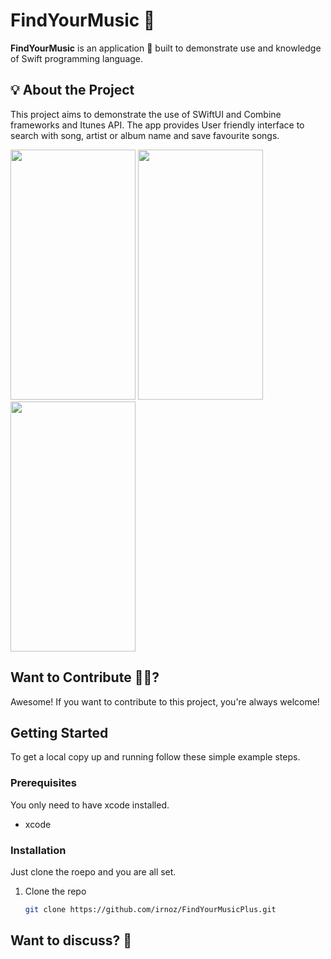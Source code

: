 # FindYourMusic 🎵 


**FindYourMusic** 
is an application 📱 built to demonstrate use and knowledge of Swift programming language.
<!--
***You can Install and test latest NoteIt Android app from below 👇***
 -->


## 💡 About the Project

This project aims to demonstrate the use of SWiftUI and Combine frameworks and Itunes API.
The app provides User friendly interface to search with song, artist or album name and save favourite songs.


<img src=https://github.com/irnoz/FindYourMusicPlus/assets/58843342/73b490cc-a8c1-46ec-8d07-39b6c71f1022 width="200" height="400"/>
<img src=https://github.com/irnoz/FindYourMusicPlus/assets/58843342/871a5b27-5be6-4368-a049-7edea3a3cb5a width="200" height="400"/>
<img src=https://github.com/irnoz/FindYourMusicPlus/assets/58843342/7ba5af4b-cf7a-4236-b980-ff15037fd0ba width="200" height="400"/>

## Want to Contribute 🙋‍♂️?

Awesome! If you want to contribute to this project, you're always welcome!

## Getting Started

To get a local copy up and running follow these simple example steps.

### Prerequisites

You only need to have xcode installed.

* xcode

### Installation

Just clone the roepo and you are all set.

1. Clone the repo
   ```sh
   git clone https://github.com/irnoz/FindYourMusicPlus.git
   ```

## Want to discuss? 💬

<!-- Have any questions, doubts or want to present your opinions, views? You're always welcome.->

![Simulator Screen Shot - iPhone 14 Pro - 2023-03-04 at 21 18 17](https://user-images.githubusercontent.com/58843342/222920004-62f3b1a0-0025-4716-b2df-c34fe6fec465.png)

